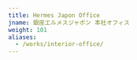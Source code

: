```yaml
---
title: Hermes Japon Office
jname: 銀座エルメスジャポン 本社オフィス
weight: 101
aliases:
  - /works/interior-office/
---
```

